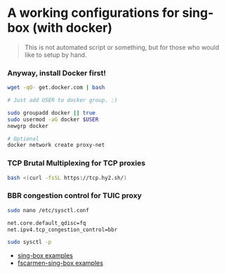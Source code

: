 A working configurations for sing-box (with docker)
===

> This is not automated script or something, but for those who would like to setup by hand.

### Anyway, install Docker first!

```sh
wget -qO- get.docker.com | bash

# Just add USER to docker group. :)

sudo groupadd docker || true
sudo usermod -aG docker $USER
newgrp docker

# Optional
docker network create proxy-net
```

### TCP Brutal Multiplexing for TCP proxies

```sh
bash <(curl -fsSL https://tcp.hy2.sh/)
```


### BBR congestion control for TUIC proxy
```sh
sudo nano /etc/sysctl.conf

net.core.default_qdisc=fq
net.ipv4.tcp_congestion_control=bbr

sudo sysctl -p
```

- [sing-box examples](/sing-box/)
- [fscarmen-sing-box examples](/fscarmen-sb/)


<!-- ### My example setup -->
<!-- ```sh -->
<!-- git clone --single-branch --branch release https://github.com/minlaxz/nekohasekai.git -->
<!-- cd nekohasekai/reverse-proxy && ./setup.sh && cd ../.. -->
<!-- mv .env.sample .env -->
<!-- ``` -->
<!-- bash <(curl -fsSL https://tcp.hy2.sh/) -->
<!-- bash <(wget -qO- https://raw.githubusercontent.com/GFW4Fun/S-UI-PRO/master/s-ui-pro.sh) -install yes -->
